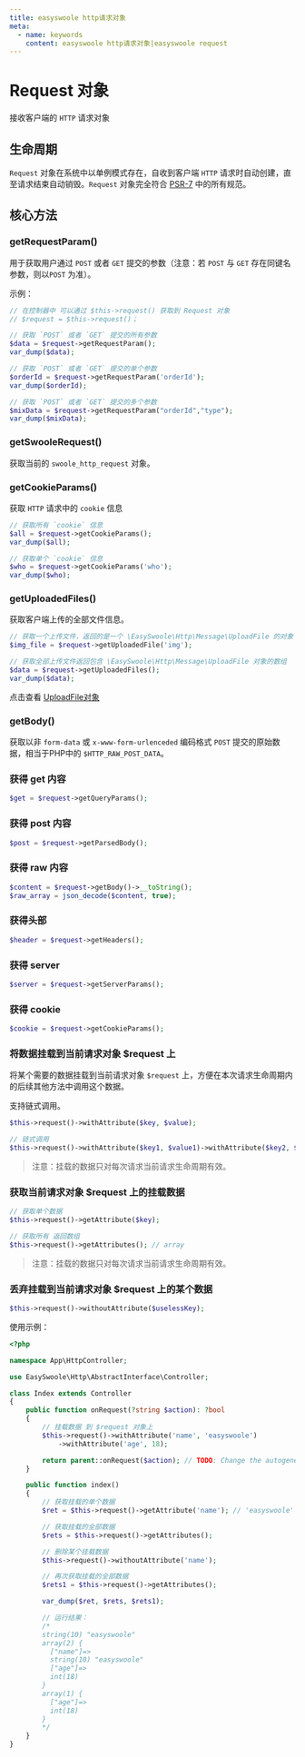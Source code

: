 ```yaml
---
title: easyswoole http请求对象
meta:
  - name: keywords
    content: easyswoole http请求对象|easyswoole request
---
```

# Request 对象

接收客户端的 `HTTP` 请求对象

## 生命周期

`Request` 对象在系统中以单例模式存在，自收到客户端 `HTTP` 请求时自动创建，直至请求结束自动销毁。`Request` 对象完全符合 [PSR-7](https://www.php-fig.org/psr/psr-7/) 中的所有规范。

## 核心方法

### getRequestParam()

用于获取用户通过 `POST` 或者 `GET` 提交的参数（注意：若 `POST` 与 `GET` 存在同键名参数，则以`POST` 为准）。

示例：

```php
// 在控制器中 可以通过 $this->request() 获取到 Request 对象
// $request = $this->request()；

// 获取 `POST` 或者 `GET` 提交的所有参数
$data = $request->getRequestParam();
var_dump($data);

// 获取 `POST` 或者 `GET` 提交的单个参数
$orderId = $request->getRequestParam('orderId');
var_dump($orderId);

// 获取 `POST` 或者 `GET` 提交的多个参数
$mixData = $request->getRequestParam("orderId","type");
var_dump($mixData);
```

### getSwooleRequest()

获取当前的 `swoole_http_request` 对象。

### getCookieParams()

获取 `HTTP` 请求中的 `cookie` 信息

```php
// 获取所有 `cookie` 信息
$all = $request->getCookieParams();
var_dump($all);

// 获取单个 `cookie` 信息
$who = $request->getCookieParams('who');
var_dump($who);
```

### getUploadedFiles()

获取客户端上传的全部文件信息。

```php
// 获取一个上传文件，返回的是一个 \EasySwoole\Http\Message\UploadFile 的对象
$img_file = $request->getUploadedFile('img');

// 获取全部上传文件返回包含 \EasySwoole\Http\Message\UploadFile 对象的数组
$data = $request->getUploadedFiles();
var_dump($data);
```

点击查看 [UploadFile对象](./uploadFile.html)

### getBody()

获取以非 `form-data` 或 `x-www-form-urlenceded` 编码格式 `POST` 提交的原始数据，相当于PHP中的 `$HTTP_RAW_POST_DATA`。

### 获得 get 内容

```php
$get = $request->getQueryParams();
```

### 获得 post 内容

```php
$post = $request->getParsedBody();
```

### 获得 raw 内容

```php
$content = $request->getBody()->__toString();
$raw_array = json_decode($content, true);
```

### 获得头部

```php
$header = $request->getHeaders();
```

### 获得 server

```php
$server = $request->getServerParams();
```

### 获得 cookie

```php
$cookie = $request->getCookieParams();
```

### 将数据挂载到当前请求对象 $request 上

将某个需要的数据挂载到当前请求对象 `$request` 上，方便在本次请求生命周期内的后续其他方法中调用这个数据。

支持链式调用。

```php
$this->request()->withAttribute($key, $value);

// 链式调用
$this->request()->withAttribute($key1, $value1)->withAttribute($key2, $value2);
```

> 注意：挂载的数据只对每次请求当前请求生命周期有效。

### 获取当前请求对象 $request 上的挂载数据

```php
// 获取单个数据
$this->request()->getAttribute($key);

// 获取所有 返回数组
$this->request()->getAttributes(); // array
```

> 注意：挂载的数据只对每次请求当前请求生命周期有效。

### 丢弃挂载到当前请求对象 $request 上的某个数据

```php
$this->request()->withoutAttribute($uselessKey);
```

使用示例：

```php
<?php

namespace App\HttpController;

use EasySwoole\Http\AbstractInterface\Controller;

class Index extends Controller
{
    public function onRequest(?string $action): ?bool
    {
        // 挂载数据 到 $request 对象上
        $this->request()->withAttribute('name', 'easyswoole')
            ->withAttribute('age', 18);

        return parent::onRequest($action); // TODO: Change the autogenerated stub
    }

    public function index()
    {
        // 获取挂载的单个数据
        $ret = $this->request()->getAttribute('name'); // 'easyswoole'

        // 获取挂载的全部数据
        $rets = $this->request()->getAttributes();

        // 删除某个挂载数据
        $this->request()->withoutAttribute('name');

        // 再次获取挂载的全部数据
        $rets1 = $this->request()->getAttributes();

        var_dump($ret, $rets, $rets1);

        // 运行结果：
        /*
        string(10) "easyswoole"
        array(2) {
          ["name"]=>
          string(10) "easyswoole"
          ["age"]=>
          int(18)
        }
        array(1) {
          ["age"]=>
          int(18)
        }
        */
    }
}
```
